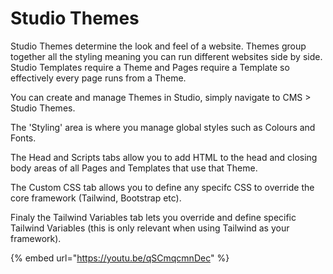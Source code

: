 # Studio Themes

Studio Themes determine the look and feel of a website. Themes group together all the styling meaning you can run different websites side by side. Studio Templates require a Theme and Pages require a Template so effectively every page runs from a Theme.

You can create and manage Themes in Studio, simply navigate to CMS > Studio Themes.

The 'Styling' area is where you manage global styles such as Colours and Fonts.

The Head and Scripts tabs allow you to add HTML to the head and closing body areas of all Pages and Templates that use that Theme.

The Custom CSS tab allows you to define any specifc CSS to override the core framework (Tailwind, Bootstrap etc).

Finaly the Tailwind Variables tab lets you override and define specific Tailwind Variables (this is only relevant when using Tailwind as your framework).

{% embed url="https://youtu.be/qSCmqcmnDec" %}
